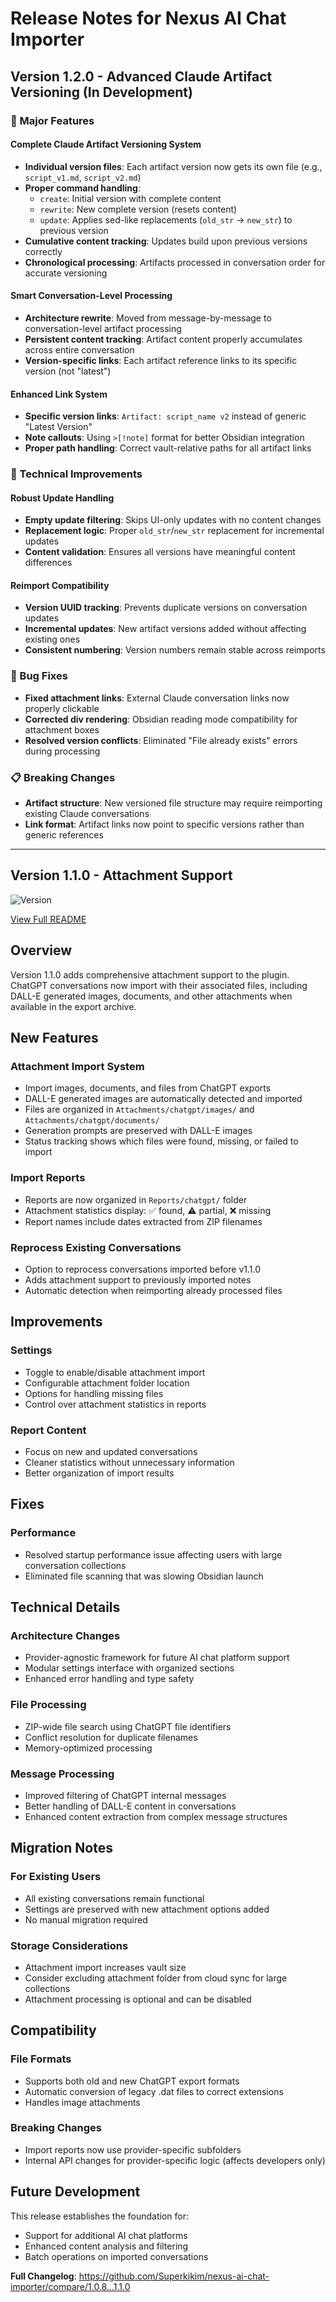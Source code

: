 # Release Notes for Nexus AI Chat Importer

## Version 1.2.0 - Advanced Claude Artifact Versioning (In Development)

### 🎯 Major Features

#### **Complete Claude Artifact Versioning System**
- **Individual version files**: Each artifact version now gets its own file (e.g., `script_v1.md`, `script_v2.md`)
- **Proper command handling**:
  - `create`: Initial version with complete content
  - `rewrite`: New complete version (resets content)
  - `update`: Applies sed-like replacements (`old_str` → `new_str`) to previous version
- **Cumulative content tracking**: Updates build upon previous versions correctly
- **Chronological processing**: Artifacts processed in conversation order for accurate versioning

#### **Smart Conversation-Level Processing**
- **Architecture rewrite**: Moved from message-by-message to conversation-level artifact processing
- **Persistent content tracking**: Artifact content properly accumulates across entire conversation
- **Version-specific links**: Each artifact reference links to its specific version (not "latest")

#### **Enhanced Link System**
- **Specific version links**: `Artifact: script_name v2` instead of generic "Latest Version"
- **Note callouts**: Using `>[!note]` format for better Obsidian integration
- **Proper path handling**: Correct vault-relative paths for all artifact links

### 🔧 Technical Improvements

#### **Robust Update Handling**
- **Empty update filtering**: Skips UI-only updates with no content changes
- **Replacement logic**: Proper `old_str`/`new_str` replacement for incremental updates
- **Content validation**: Ensures all versions have meaningful content differences

#### **Reimport Compatibility**
- **Version UUID tracking**: Prevents duplicate versions on conversation updates
- **Incremental updates**: New artifact versions added without affecting existing ones
- **Consistent numbering**: Version numbers remain stable across reimports

### 🐛 Bug Fixes
- **Fixed attachment links**: External Claude conversation links now properly clickable
- **Corrected div rendering**: Obsidian reading mode compatibility for attachment boxes
- **Resolved version conflicts**: Eliminated "File already exists" errors during processing

### 📋 Breaking Changes
- **Artifact structure**: New versioned file structure may require reimporting existing Claude conversations
- **Link format**: Artifact links now point to specific versions rather than generic references

---

## Version 1.1.0 - Attachment Support

![Version](https://img.shields.io/badge/version-1.1.0-blue)

[View Full README](https://github.com/Superkikim/nexus-ai-chat-importer/blob/1.1.0/README.md)

## Overview

Version 1.1.0 adds comprehensive attachment support to the plugin. ChatGPT conversations now import with their associated files, including DALL-E generated images, documents, and other attachments when available in the export archive.

## New Features

### Attachment Import System

- Import images, documents, and files from ChatGPT exports
- DALL-E generated images are automatically detected and imported
- Files are organized in `Attachments/chatgpt/images/` and `Attachments/chatgpt/documents/`
- Generation prompts are preserved with DALL-E images
- Status tracking shows which files were found, missing, or failed to import

### Import Reports

- Reports are now organized in `Reports/chatgpt/` folder
- Attachment statistics display: ✅ found, ⚠️ partial, ❌ missing
- Report names include dates extracted from ZIP filenames

### Reprocess Existing Conversations

- Option to reprocess conversations imported before v1.1.0
- Adds attachment support to previously imported notes
- Automatic detection when reimporting already processed files

## Improvements

### Settings

- Toggle to enable/disable attachment import
- Configurable attachment folder location
- Options for handling missing files
- Control over attachment statistics in reports

### Report Content

- Focus on new and updated conversations
- Cleaner statistics without unnecessary information
- Better organization of import results

## Fixes

### Performance

- Resolved startup performance issue affecting users with large conversation collections
- Eliminated file scanning that was slowing Obsidian launch

## Technical Details

### Architecture Changes

- Provider-agnostic framework for future AI chat platform support
- Modular settings interface with organized sections
- Enhanced error handling and type safety

### File Processing

- ZIP-wide file search using ChatGPT file identifiers
- Conflict resolution for duplicate filenames
- Memory-optimized processing

### Message Processing

- Improved filtering of ChatGPT internal messages
- Better handling of DALL-E content in conversations
- Enhanced content extraction from complex message structures

## Migration Notes

### For Existing Users

- All existing conversations remain functional
- Settings are preserved with new attachment options added
- No manual migration required

### Storage Considerations

- Attachment import increases vault size
- Consider excluding attachment folder from cloud sync for large collections
- Attachment processing is optional and can be disabled

## Compatibility

### File Formats

- Supports both old and new ChatGPT export formats
- Automatic conversion of legacy .dat files to correct extensions
- Handles image attachments

### Breaking Changes

- Import reports now use provider-specific subfolders
- Internal API changes for provider-specific logic (affects developers only)

## Future Development

This release establishes the foundation for:

- Support for additional AI chat platforms
- Enhanced content analysis and filtering
- Batch operations on imported conversations

**Full Changelog**: https://github.com/Superkikim/nexus-ai-chat-importer/compare/1.0.8…1.1.0